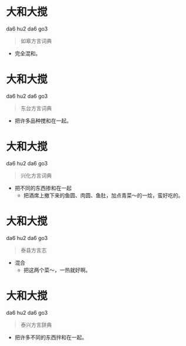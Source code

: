 # 大和大搅
da6 hu2 da6 go3
> 如皋方言词典
- 完全混和。

# 大和大搅
da6 hu2 da6 go3
> 东台方言词典
- 把许多品种搅和在一起。

# 大和大搅
da6 hu2 da6 go3
> 兴化方言词典
- 把不同的东西掺和在一起
  - 把酒席上撤下来的鱼圆、肉圆、鱼肚，加点青菜～的一烩，蛮好吃的。

# 大和大搅
da6 hu2 da6 go3
> 泰县方言志
- 混合
  - 把这两个菜～，一热就好啊。

# 大和大搅
da6 hu2 da6 go3
> 泰兴方言辞典
- 把许多不同的东西拌和在一起。